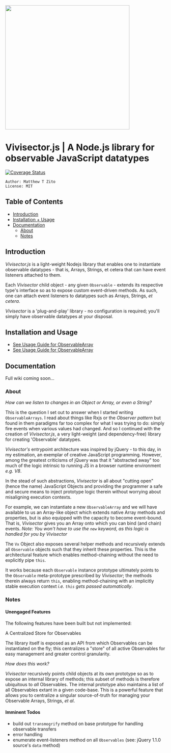<img src="https://github.com/MatthewZito/vivisector-js/blob/master/documentation/vx.png" width="390" height="390">

# Vivisector.js | A Node.js library for observable JavaScript datatypes
[![Coverage Status](https://coveralls.io/repos/github/MatthewZito/vivisector-js/badge.svg?branch=master)](https://coveralls.io/github/MatthewZito/vivisector-js?branch=master)
```
Author: Matthew T Zito
License: MIT
```
## Table of Contents

 - [Introduction](#intro) 
 - [Installation + Usage](#usage)
 - [Documentation](#docs)
    * [About](#about)
    * [Notes](#notes)

## <a name="intro"></a> Introduction
*Vivisector.js* is a light-weight Nodejs library that enables one to instantiate observable datatypes - that is, Arrays, Strings, et cetera that can have event listeners attached to them. 

Each *Vivisector* child object - any given `Observable` - extends its respective type's interface so as to expose custom event-driven methods. As such, one can attach event listeners to datatypes such as Arrays, Strings, *et cetera*. 

*Vivisector* is a 'plug-and-play' library - no configuration is required; you'll simply have observable datatypes at your disposal. 

## <a name="usage"></a> Installation and Usage

  - [See Usage Guide for ObservableArray](https://github.com/MatthewZito/vivisector-js/blob/master/documentation/usage-observable-array.md)
  - [See Usage Guide for ObservableArray](https://github.com/MatthewZito/vivisector-js/blob/master/documentation/usage-observable-string.md)

## <a name="docs"></a> Documentation

Full wiki coming soon...

### <a name="about"></a> About

*How can we listen to changes in an Object or Array, or even a String?*

This is the question I set out to answer when I started writing `ObservableArrays`. I read about things like Rxjs or the *Observer pattern* but found in them paradigms far too complex for what I was trying to do: simply fire events when various values had changed. And so I continued with the creation of *Vivisector.js*, a very light-weight (and dependency-free) library for creating 'Observable' datatypes.

*Vivisector's* entrypoint architecture was inspired by jQuery - to this day, in my estimation, an exemplar of creative JavaScript programming. However, among the greatest criticisms of jQuery was that it "abstracted away" too much of the logic intrinsic to running JS in a browser runtime environment *e.g. V8*. 

In the stead of such abstractions, *Vivisector* is all about "cutting open" (hence the name) JavaScript Objects and providing the programmer a safe and secure means to inject prototype logic therein without worrying about misaligning execution contexts. 

For example, we can instantiate a new `ObservableArray` and we will have available to us an Array-like object which extends native Array methods and properties, but is also equipped with the capacity to become event-bound. That is, *Vivisector* gives you an Array onto which you can bind (and chain) events. *Note: You won't have to use the `new` keyword, as this logic is handled for you by Vivisector*

The `Vx` Object also exposes several helper methods and recursively extends all `Observable` objects such that they inherit these properties. This is the architectural feature which enables method-chaining without the need to explicitly pipe `this`. 

It works because each `Observable` instance prototype ultimately points to the `Observable` meta-prototype prescribed by *Vivisector*; the methods therein always return `this`, enabling method-chaining with an implicitly stable execution context *i.e. `this` gets passed automatically*. 

### <a name="notes"></a> Notes 

#### Unengaged Features 

The following features have been built but not implemented:

A Centralized Store for Observables

The library itself is exposed as an API from which Observables can be instantiated on the fly; this centralizes a "store" of all active Observables for easy management and greater control granularity.

*How does this work?*

*Vivisector* recursively points child objects at its own prototype so as to expose an internal library of methods; this subset of methods is therefore ubiquitous to *all* Observables. The internal prototype also maintains a list of all Observables extant in a given code-base. This is a powerful feature that allows you to centralize a singular source-of-truth for managing your Observable Arrays, Strings, *et al*.

#### Imminent Todos

  - build out `transmogrify` method on base prototype for handling observable transfers
  - error handling
  - enumerate event-listeners method on all `Observables` (see: jQuery 1.1.0 source's `data` method)
